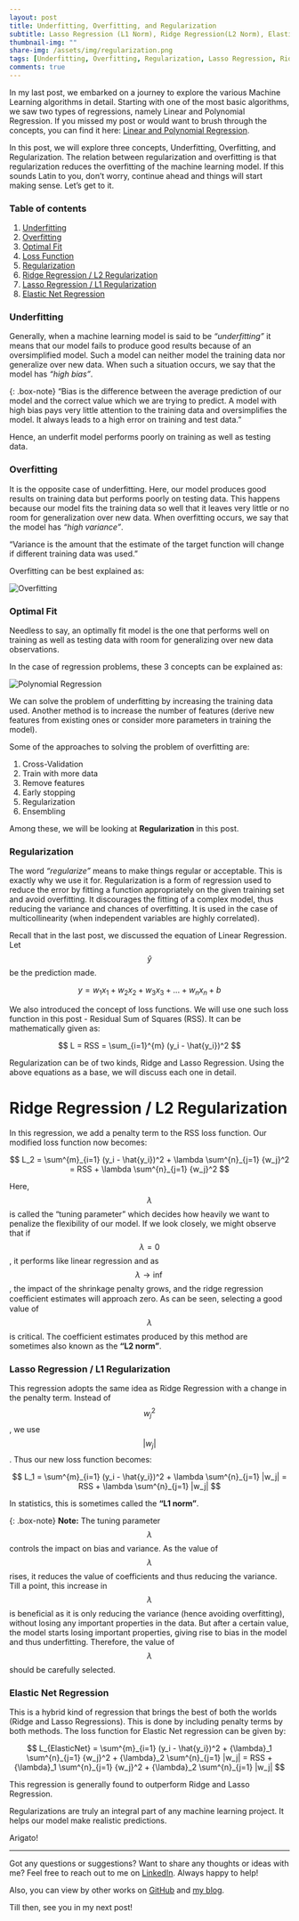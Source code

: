 ```yaml
---
layout: post
title: Underfitting, Overfitting, and Regularization
subtitle: Lasso Regression (L1 Norm), Ridge Regression(L2 Norm), Elastic Net Regression
thumbnail-img: ""
share-img: /assets/img/regularization.png
tags: [Underfitting, Overfitting, Regularization, Lasso Regression, Ridge Regression, Machine Learning]
comments: true
---
```


In my last post, we embarked on a journey to explore the various Machine Learning algorithms in detail. Starting with one of the most basic algorithms, we saw two types of regressions, namely Linear and Polynomial Regression. If you missed my post or would want to brush through the concepts, you can find it here: [Linear and Polynomial Regression](https://jashrathod.github.io/2021-06-03-diving-deep-into-linear-regression-and-polynomial-regression/).

In this post, we will explore three concepts, Underfitting, Overfitting, and Regularization. The relation between regularization and overfitting is that regularization reduces the overfitting of the machine learning model. If this sounds Latin to you, don’t worry, continue ahead and things will start making sense. Let’s get to it.

### Table of contents

1. [Underfitting](#underfitting)
2. [Overfitting](#overfitting)
3. [Optimal Fit](#optimal-fit)
4. [Loss Function](#lossfn)
5. [Regularization](#regularization)
6. [Ridge Regression / L2 Regularization](#ridge)
7. [Lasso Regression / L1 Regularization](#lasso)
8. [Elastic Net Regression](#elasticnet)

### <a name="underfitting"></a>Underfitting

Generally, when a machine learning model is said to be _“underfitting”_ it means that our model fails to produce good results because of an oversimplified model. Such a model can neither model the training data nor generalize over new data. When such a situation occurs, we say that the model has _“high bias”_. 

{: .box-note}
“Bias is the difference between the average prediction of our model and the correct value which we are trying to predict. A model with high bias pays very little attention to the training data and oversimplifies the model. It always leads to a high error on training and test data.”

Hence, an underfit model performs poorly on training as well as testing data. 

### <a name="overfitting"></a>Overfitting

It is the opposite case of underfitting. Here, our model produces good results on training data but performs poorly on testing data. This happens because our model fits the training data so well that it leaves very little or no room for generalization over new data. When overfitting occurs, we say that the model has _“high variance”_.

“Variance is the amount that the estimate of the target function will change if different training data was used.”

Overfitting can be best explained as:

![Overfitting](/assets/img/overfitting.jpg)

### <a name="optimal-fit"></a>Optimal Fit

Needless to say, an optimally fit model is the one that performs well on training as well as testing data with room for generalizing over new data observations.

In the case of regression problems, these 3 concepts can be explained as:

![Polynomial Regression](/assets/img/optimal-fit.png)

We can solve the problem of underfitting by increasing the training data used. Another method is to increase the number of features (derive new features from existing ones or consider more parameters in training the model).

Some of the approaches to solving the problem of overfitting are:
1. Cross-Validation
2. Train with more data
3. Remove features
4. Early stopping
5. Regularization
6. Ensembling

Among these, we will be looking at **Regularization** in this post.

### <a name="regularization"></a>Regularization

The word _“regularize”_ means to make things regular or acceptable. This is exactly why we use it for. Regularization is a form of regression used to reduce the error by fitting a function appropriately on the given training set and avoid overfitting. It discourages the fitting of a complex model, thus reducing the variance and chances of overfitting. It is used in the case of multicollinearity (when independent variables are highly correlated).

Recall that in the last post, we discussed the equation of Linear Regression. Let $$\hat{y}$$ be the prediction made.

$$ y = w_1x_1 +w_2x_2 + w_3x_3 + ... + w_nx_n + b $$

We also introduced the concept of loss functions. We will use one such loss function in this post - Residual Sum of Squares (RSS). It can be mathematically given as:

$$ L = RSS = \sum_{i=1}^{m} (y_i - \hat{y_i})^2 $$

Regularization can be of two kinds, Ridge and Lasso Regression. Using the above equations as a base, we will discuss each one in detail.

# <a name="ridge"></a>Ridge Regression / L2 Regularization

In this regression, we add a penalty term to the RSS loss function. Our modified loss function now becomes:

$$ L_2 = \sum^{m}_{i=1} (y_i - \hat{y_i})^2 + \lambda \sum^{n}_{j=1} {w_j}^2 = RSS + \lambda \sum^{n}_{j=1} {w_j}^2 $$

Here, $$\lambda$$ is called the “tuning parameter” which decides how heavily we want to penalize the flexibility of our model. If we look closely, we might observe that if $$\lambda=0$$, it performs like linear regression and as $$\lambda \rightarrow \inf$$, the impact of the shrinkage penalty grows, and the ridge regression coeﬃcient estimates will approach zero. As can be seen, selecting a good value of $$\lambda$$ is critical. The coefficient estimates produced by this method are sometimes also known as the **“L2 norm”**.

### <a name="lasso"></a>Lasso Regression / L1 Regularization

This regression adopts the same idea as Ridge Regression with a change in the penalty term. Instead of $${w_j}^2$$, we use $$|w_j|$$. Thus our new loss function becomes:

$$ L_1 = \sum^{m}_{i=1} (y_i - \hat{y_i})^2 + \lambda \sum^{n}_{j=1} |w_j| = RSS + \lambda \sum^{n}_{j=1} |w_j| $$

In statistics, this is sometimes called the **“L1 norm”**.

{: .box-note}
**Note:** The tuning parameter $$\lambda$$ controls the impact on bias and variance. As the value of $$\lambda$$ rises, it reduces the value of coefficients and thus reducing the variance. Till a point, this increase in $$\lambda$$ is beneficial as it is only reducing the variance (hence avoiding overfitting), without losing any important properties in the data. But after a certain value, the model starts losing important properties, giving rise to bias in the model and thus underfitting. Therefore, the value of $$\lambda$$ should be carefully selected.

### <a name="elasticnet"></a>Elastic Net Regression

This is  a hybrid kind of regression that brings the best of both the worlds (Ridge and Lasso Regressions). This is done by including penalty terms by both methods. The loss function for Elastic Net regression can be given by:

$$ L_{ElasticNet} = \sum^{m}_{i=1} (y_i - \hat{y_i})^2 + {\lambda}_1 \sum^{n}_{j=1} {w_j}^2 + {\lambda}_2 \sum^{n}_{j=1} |w_j| = RSS + {\lambda}_1 \sum^{n}_{j=1} {w_j}^2 + {\lambda}_2 \sum^{n}_{j=1} |w_j| $$

This regression is generally found to outperform Ridge and Lasso Regression.
 
Regularizations are truly an integral part of any machine learning project. It helps our model make realistic predictions. 

Arigato!

***

Got any questions or suggestions? Want to share any thoughts or ideas with me? Feel free to reach out to me on [LinkedIn](https://linkedin.com/in/jash-rathod). Always happy to help!

Also, you can view by other works on [GitHub](https://github.com/jashrathod) and [my blog](https://jashrathod.github.io/).

Till then, see you in my next post!
